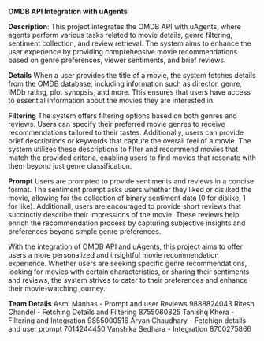 **OMDB API Integration with uAgents**

**Description**: This project integrates the OMDB API with uAgents, where agents perform various tasks related to movie details, genre filtering, sentiment collection, and review retrieval. The system aims to enhance the user experience by providing comprehensive movie recommendations based on genre preferences, viewer sentiments, and brief reviews.

**Details**
When a user provides the title of a movie, the system fetches details from the OMDB database, including information such as director, genre, IMDb rating, plot synopsis, and more. This ensures that users have access to essential information about the movies they are interested in.

**Filtering**
The system offers filtering options based on both genres and reviews. Users can specify their preferred movie genres to receive recommendations tailored to their tastes. Additionally, users can provide brief descriptions or keywords that capture the overall feel of a movie. The system utilizes these descriptions to filter and recommend movies that match the provided criteria, enabling users to find movies that resonate with them beyond just genre classification.

**Prompt**
Users are prompted to provide sentiments and reviews in a concise format. The sentiment prompt asks users whether they liked or disliked the movie, allowing for the collection of binary sentiment data (0 for dislike, 1 for like). Additionall, users are encouraged to provide short reviews that succinctly describe their impressions of the movie. These reviews help enrich the recommendation process by capturing subjective insights and preferences beyond simple genre preferences.

With the integration of OMDB API and uAgents, this project aims to offer users a more personalized and insightful movie recommendation experience. Whether users are seeking specific genre recommendations, looking for movies with certain characteristics, or sharing their sentiments and reviews, the system strives to cater to their preferences and enhance their movie-watching journey.


**Team Details**
Asmi Manhas - Prompt and user Reviews                          9888824043
Ritesh Chandel - Fetching Details and Filtering                8755060825
Tanishq Khera - Filtering and Integration                      9855000516
Aryan Chaudhary - Fetchign details and user prompt             7014244450
Vanshika Sedhara - Integration                                 8700275866
